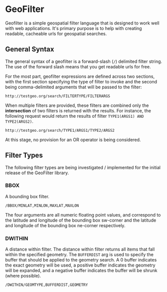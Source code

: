 # GeoFilter

Geofilter is a simple geospatial filter language that is designed to work well with web applications.  It's primary purpose is to help with creating readable, cacheable urls for geospatial searches.

## General Syntax

The general syntax of a geofilter is a forward-slash (`/`) delimited filter string.  The use of the forward slash means that you get readable urls for free.  

For the most part, geofilter expressions are defined across two sections, with the first section specifying the type of filter to invoke and the second being comma-delimited arguments that will be passed to the filter:

```
http://testgeo.org/search/FILTERTYPE/FILTERARGS
```

When multiple filters are provided, these filters are combined only the __intersection__ of two filters is returned with the results.  For instance, the following request would return the results of filter `TYPE1(ARGS1) AND TYPE2(ARGS2)`.

```
http://testgeo.org/search/TYPE1/ARGS1/TYPE2/ARGS2
```

At this stage, no provision for an OR operator is being considered.

## Filter Types

The following filter types are being investigated / implemented for the initial release of the GeoFilter library.

### BBOX

A bounding box filter.

```
/BBOX/MINLAT,MINLON,MAXLAT,MAXLON
```

The four arguments are all numeric floating point values, and correspond to the latitude and longitude of the bounding box sw-corner and the latitude and longitude of the bounding box ne-corner respectively.

### DWITHIN

A distance within filter.  The distance within filter returns all items that fall within the specified geometry.  The `BUFFERDIST` arg is used to specify the buffer that should be applied to the geometry search.  A 0 buffer indicates the exact geometry will be used, a positive buffer indicates the geometry will be expanded, and a negative buffer indicates the buffer will be shrunk (where possible).

```
/DWITHIN/GEOMTYPE,BUFFERDIST,GEOMETRY
```